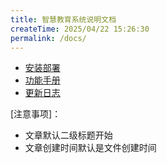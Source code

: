 ```yaml
---
title: 智慧教育系统说明文档
createTime: 2025/04/22 15:26:30
permalink: /docs/
---
```


- [安装部署](./1.安装部署/1.项目打包流程与部署说明V1.md)
- [功能手册](./2.功能手册/1.系统架构.md)
- [更新日志](./3.更新日志/2.v2版本.md)



[注意事项]：

- 文章默认二级标题开始
- 文章创建时间默认是文件创建时间
